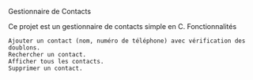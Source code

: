 Gestionnaire de Contacts

Ce projet est un gestionnaire de contacts simple en C.
Fonctionnalités

    Ajouter un contact (nom, numéro de téléphone) avec vérification des doublons.
    Rechercher un contact.
    Afficher tous les contacts.
    Supprimer un contact.